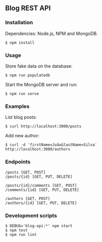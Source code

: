 ## Blog REST API

### Installation
Dependencies: Node.js, NPM and MongoDB.
```
$ npm install
```
### Usage
Store fake data on the database:
```
$ npm run populatedb
```
Start the MongoDB server and run:
```
$ npm run serve
```
### Examples
List blog posts:
```
$ curl http://localhost:3000/posts 
```
Add new author:
```
$ curl -d 'firstName=João&lastName=Silva' http://localhost:3000/authors 
```
### Endpoints
```
/posts [GET, POST]
/posts/{id} [GET, PUT, DELETE]

/posts/{id}/comments [GET, POST]
/comments/{id} [GET, PUT, DELETE]

/authors [GET, POST]
/authors/{id} [GET, PUT, DELETE]
```
### Development scripts
```
$ DEBUG='blog-api:*' npm start
$ npm test
$ npm run lint
```

